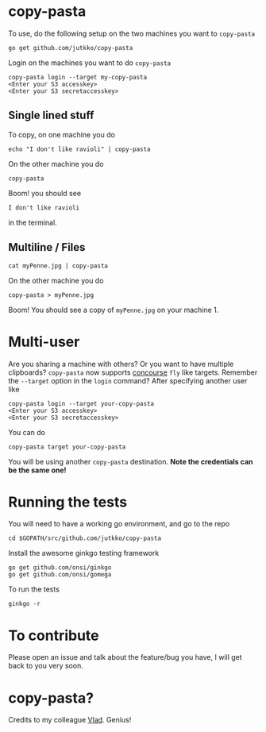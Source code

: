 # copy-pasta
To use, do the following setup on the two machines you want to `copy-pasta`

```
go get github.com/jutkko/copy-pasta
```

Login on the machines you want to do `copy-pasta`

```
copy-pasta login --target my-copy-pasta
<Enter your S3 accesskey>
<Enter your S3 secretaccesskey>
```

## Single lined stuff
 To copy, on one machine you do

```
echo "I don't like ravioli" | copy-pasta
```

On the other machine you do

```
copy-pasta
```

Boom! you should see

```
I don't like ravioli
```

in the terminal.

## Multiline / Files
```
cat myPenne.jpg | copy-pasta
```

On the other machine you do

```
copy-pasta > myPenne.jpg
```

Boom! You should see a copy of `myPenne.jpg` on your machine 1.

# Multi-user
Are you sharing a machine with others? Or you want to have multiple clipboards?
`copy-pasta` now supports [concourse](https://concourse.ci) `fly` like targets.
Remember the `--target` option in the `login` command?  After specifying
another user like

```
copy-pasta login --target your-copy-pasta
<Enter your S3 accesskey>
<Enter your S3 secretaccesskey>
```

You can do

```
copy-pasta target your-copy-pasta
```

You will be using another `copy-pasta` destination. **Note the credentials can
be the same one!**

# Running the tests
You will need to have a working go environment, and go to the repo

```
cd $GOPATH/src/github.com/jutkko/copy-pasta
```

Install the awesome ginkgo testing framework

```
go get github.com/onsi/ginkgo
go get github.com/onsi/gomega
```

To run the tests

```
ginkgo -r
```

# To contribute
Please open an issue and talk about the feature/bug you have, I will get back to you very soon.

# copy-pasta?
Credits to my colleague [Vlad](https://github.com/vlad-stoian). Genius!

